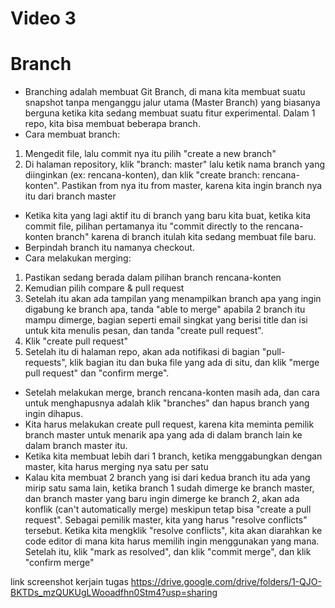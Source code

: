 # Video 3
# Branch

- Branching adalah membuat Git Branch, di mana kita membuat suatu snapshot tanpa menganggu jalur utama (Master Branch) yang biasanya berguna ketika kita sedang membuat suatu fitur experimental. Dalam 1 repo, kita bisa membuat beberapa branch.
- Cara membuat branch:
1. Mengedit file, lalu commit nya itu pilih "create a new branch"
2. Di halaman repository, klik "branch: master" lalu ketik nama branch yang diinginkan (ex: rencana-konten), dan klik "create branch: rencana-konten". Pastikan from nya itu from master, karena kita ingin branch nya itu dari branch master
- Ketika kita yang lagi aktif itu di branch yang baru kita buat, ketika kita commit file, pilihan pertamanya itu "commit directly to the rencana-konten branch" karena di branch itulah kita sedang membuat file baru.
- Berpindah branch itu namanya checkout.
- Cara melakukan merging:
1. Pastikan sedang berada dalam pilihan branch rencana-konten
2. Kemudian pilih compare & pull request
3. Setelah itu akan ada tampilan yang menampilkan branch apa yang ingin digabung ke branch apa, tanda "able to merge" apabila 2 branch itu mampu dimerge, bagian seperti email singkat yang berisi title dan isi untuk kita menulis pesan, dan tanda "create pull request".
4. Klik "create pull request"
5. Setelah itu di halaman repo, akan ada notifikasi di bagian "pull-requests", klik bagian itu dan buka file yang ada di situ, dan klik "merge pull request" dan "confirm merge".
- Setelah melakukan merge, branch rencana-konten masih ada, dan cara untuk menghapusnya adalah klik "branches" dan hapus branch yang ingin dihapus. 
- Kita harus melakukan create pull request, karena kita meminta pemilik branch master untuk menarik apa yang ada di dalam branch lain ke dalam branch master itu.
- Ketika kita membuat lebih dari 1 branch, ketika menggabungkan dengan master, kita harus merging nya satu per satu
- Kalau kita membuat 2 branch yang isi dari kedua branch itu ada yang mirip satu sama lain, ketika branch 1 sudah dimerge ke branch master, dan branch master yang baru ingin dimerge ke branch 2, akan ada konflik (can't automatically merge) meskipun tetap bisa "create a pull request". Sebagai pemilik master, kita yang harus "resolve conflicts" tersebut. Ketika kita mengklik "resolve conflicts", kita akan diarahkan ke code editor di mana kita harus memilih ingin menggunakan yang mana. Setelah itu, klik "mark as resolved", dan klik "commit merge", dan klik "confirm merge"



link screenshot kerjain tugas https://drive.google.com/drive/folders/1-QJO-BKTDs_mzQUKUgLWooadfhn0Stm4?usp=sharing
